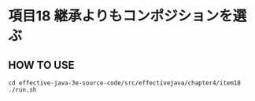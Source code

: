 # 項目18 継承よりもコンポジションを選ぶ

## HOW TO USE

```shell
cd effective-java-3e-source-code/src/effectivejava/chapter4/item18
./run.sh
```
